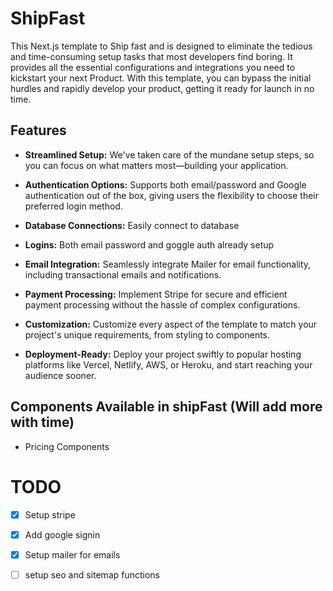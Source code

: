 
# ShipFast
This Next.js template to Ship fast and is designed to eliminate the tedious and time-consuming setup tasks that most developers find boring. It provides all the essential configurations and integrations you need to kickstart your next Product. With this template, you can bypass the initial hurdles and rapidly develop your product, getting it ready for launch in no time.

## Features

- **Streamlined Setup:** We've taken care of the mundane setup steps, so you can focus on what matters most—building your application.
- **Authentication Options:** Supports both email/password and Google authentication out of the box, giving users the flexibility to choose their preferred login method.

- **Database Connections:** Easily connect to database
- **Logins:** Both email password and goggle auth already setup

- **Email Integration:** Seamlessly integrate Mailer for email functionality, including transactional emails and notifications.

- **Payment Processing:** Implement Stripe for secure and efficient payment processing without the hassle of complex configurations.

- **Customization:** Customize every aspect of the template to match your project's unique requirements, from styling to components.

- **Deployment-Ready:** Deploy your project swiftly to popular hosting platforms like Vercel, Netlify, AWS, or Heroku, and start reaching your audience sooner.

## Components Available in shipFast (Will add more with time)

* Pricing Components


# TODO

* [x] Setup stripe
* [x] Add google signin
* [x] Setup mailer for emails
* [ ] setup seo and sitemap functions


